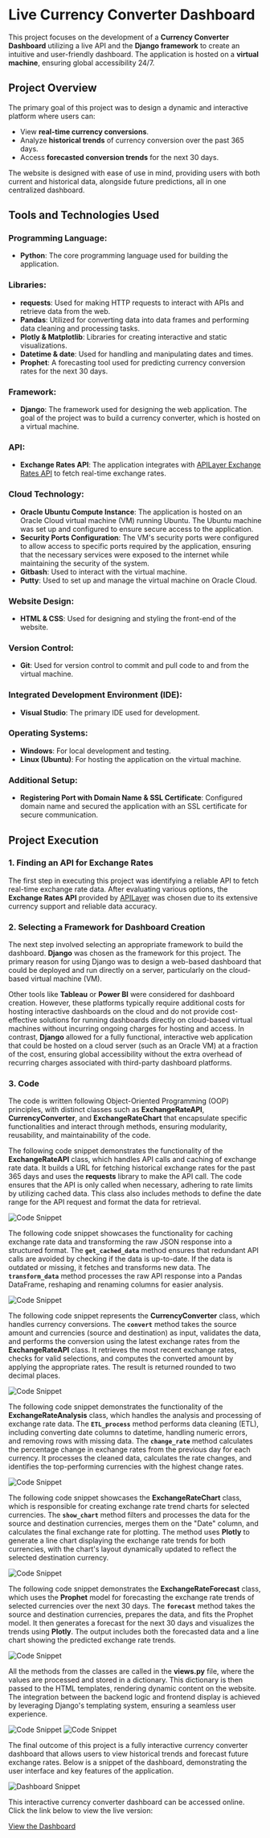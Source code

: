 # Live Currency Converter Dashboard

This project focuses on the development of a **Currency Converter Dashboard** utilizing a live API and the **Django framework** to create an intuitive and user-friendly dashboard. The application is hosted on a **virtual machine**, ensuring global accessibility 24/7.

## Project Overview

The primary goal of this project was to design a dynamic and interactive platform where users can:

- View **real-time currency conversions**.
- Analyze **historical trends** of currency conversion over the past 365 days.
- Access **forecasted conversion trends** for the next 30 days.

The website is designed with ease of use in mind, providing users with both current and historical data, alongside future predictions, all in one centralized dashboard.

## Tools and Technologies Used

### Programming Language:
- **Python**: The core programming language used for building the application.

### Libraries:
- **requests**: Used for making HTTP requests to interact with APIs and retrieve data from the web.
- **Pandas**: Utilized for converting data into data frames and performing data cleaning and processing tasks.
- **Plotly & Matplotlib**: Libraries for creating interactive and static visualizations.
- **Datetime & date**: Used for handling and manipulating dates and times.
- **Prophet**: A forecasting tool used for predicting currency conversion rates for the next 30 days.

### Framework:
- **Django**: The framework used for designing the web application. The goal of the project was to build a currency converter, which is hosted on a virtual machine.

### API:
- **Exchange Rates API**: The application integrates with [APILayer Exchange Rates API](https://apilayer.com/) to fetch real-time exchange rates.

### Cloud Technology:
- **Oracle Ubuntu Compute Instance**: The application is hosted on an Oracle Cloud virtual machine (VM) running Ubuntu. The Ubuntu machine was set up and configured to ensure secure access to the application.
- **Security Ports Configuration**: The VM's security ports were configured to allow access to specific ports required by the application, ensuring that the necessary services were exposed to the internet while maintaining the security of the system.
- **Gitbash**: Used to interact with the virtual machine.
- **Putty**: Used to set up and manage the virtual machine on Oracle Cloud.

### Website Design:
- **HTML & CSS**: Used for designing and styling the front-end of the website.

### Version Control:
- **Git**: Used for version control to commit and pull code to and from the virtual machine.

### Integrated Development Environment (IDE):
- **Visual Studio**: The primary IDE used for development.

### Operating Systems:
- **Windows**: For local development and testing.
- **Linux (Ubuntu)**: For hosting the application on the virtual machine.

### Additional Setup:
- **Registering Port with Domain Name & SSL Certificate**: Configured domain name and secured the application with an SSL certificate for secure communication.

## Project Execution

### 1. Finding an API for Exchange Rates
The first step in executing this project was identifying a reliable API to fetch real-time exchange rate data. After evaluating various options, the **Exchange Rates API** provided by [APILayer](https://apilayer.com/) was chosen due to its extensive currency support and reliable data accuracy.

### 2. Selecting a Framework for Dashboard Creation
The next step involved selecting an appropriate framework to build the dashboard. **Django** was chosen as the framework for this project. The primary reason for using Django was to design a web-based dashboard that could be deployed and run directly on a server, particularly on the cloud-based virtual machine (VM).

Other tools like **Tableau** or **Power BI** were considered for dashboard creation. However, these platforms typically require additional costs for hosting interactive dashboards on the cloud and do not provide cost-effective solutions for running dashboards directly on cloud-based virtual machines without incurring ongoing charges for hosting and access. In contrast, **Django** allowed for a fully functional, interactive web application that could be hosted on a cloud server (such as an Oracle VM) at a fraction of the cost, ensuring global accessibility without the extra overhead of recurring charges associated with third-party dashboard platforms.

### 3. Code
The code is written following Object-Oriented Programming (OOP) principles, with distinct classes such as **ExchangeRateAPI**, **CurrencyConverter**, and **ExchangeRateChart** that encapsulate specific functionalities and interact through methods, ensuring modularity, reusability, and maintainability of the code.

The following code snippet demonstrates the functionality of the **ExchangeRateAPI** class, which handles API calls and caching of exchange rate data. It builds a URL for fetching historical exchange rates for the past 365 days and uses the **requests** library to make the API call. The code ensures that the API is only called when necessary, adhering to rate limits by utilizing cached data. This class also includes methods to define the date range for the API request and format the data for retrieval.

![Code Snippet](code_part_1.png)

The following code snippet showcases the functionality for caching exchange rate data and transforming the raw JSON response into a structured format. The **`get_cached_data`** method ensures that redundant API calls are avoided by checking if the data is up-to-date. If the data is outdated or missing, it fetches and transforms new data. The **`transform_data`** method processes the raw API response into a Pandas DataFrame, reshaping and renaming columns for easier analysis.

![Code Snippet](code_part_2.png)

The following code snippet represents the **CurrencyConverter** class, which handles currency conversions. The **`convert`** method takes the source amount and currencies (source and destination) as input, validates the data, and performs the conversion using the latest exchange rates from the **ExchangeRateAPI** class. It retrieves the most recent exchange rates, checks for valid selections, and computes the converted amount by applying the appropriate rates. The result is returned rounded to two decimal places.

![Code Snippet](code_part_3.png)

The following code snippet demonstrates the functionality of the **ExchangeRateAnalysis** class, which handles the analysis and processing of exchange rate data. The **`ETL_process`** method performs data cleaning (ETL), including converting date columns to datetime, handling numeric errors, and removing rows with missing data. The **`change_rate`** method calculates the percentage change in exchange rates from the previous day for each currency. It processes the cleaned data, calculates the rate changes, and identifies the top-performing currencies with the highest change rates.

![Code Snippet](code_part_4.png)

The following code snippet showcases the **ExchangeRateChart** class, which is responsible for creating exchange rate trend charts for selected currencies. The **`show_chart`** method filters and processes the data for the source and destination currencies, merges them on the "Date" column, and calculates the final exchange rate for plotting. The method uses **Plotly** to generate a line chart displaying the exchange rate trends for both currencies, with the chart's layout dynamically updated to reflect the selected destination currency.

![Code Snippet](code_part_5.png)

The following code snippet demonstrates the **ExchangeRateForecast** class, which uses the **Prophet** model for forecasting the exchange rate trends of selected currencies over the next 30 days. The **`forecast`** method takes the source and destination currencies, prepares the data, and fits the Prophet model. It then generates a forecast for the next 30 days and visualizes the trends using **Plotly**. The output includes both the forecasted data and a line chart showing the predicted exchange rate trends.

![Code Snippet](code_part_6.png)

All the methods from the classes are called in the **views.py** file, where the values are processed and stored in a dictionary. This dictionary is then passed to the HTML templates, rendering dynamic content on the website. The integration between the backend logic and frontend display is achieved by leveraging Django's templating system, ensuring a seamless user experience.

![Code Snippet](views_part_1.png)
![Code Snippet](views_part_2.png)

The final outcome of this project is a fully interactive currency converter dashboard that allows users to view historical trends and forecast future exchange rates. Below is a snippet of the dashboard, demonstrating the user interface and key features of the application.

![Dashboard Snippet](final_outcome.png)

This interactive currency converter dashboard can be accessed online. Click the link below to view the live version:

[View the Dashboard](HarshilsCloud.com)

